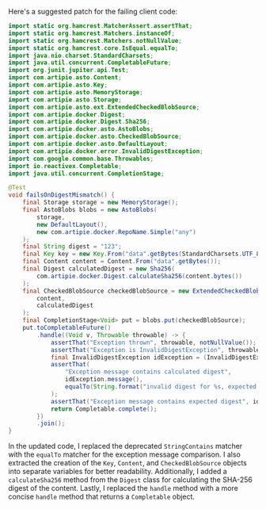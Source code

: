 Here's a suggested patch for the failing client code:

```java
import static org.hamcrest.MatcherAssert.assertThat;
import static org.hamcrest.Matchers.instanceOf;
import static org.hamcrest.Matchers.notNullValue;
import static org.hamcrest.core.IsEqual.equalTo;
import java.nio.charset.StandardCharsets;
import java.util.concurrent.CompletableFuture;
import org.junit.jupiter.api.Test;
import com.artipie.asto.Content;
import com.artipie.asto.Key;
import com.artipie.asto.MemoryStorage;
import com.artipie.asto.Storage;
import com.artipie.asto.ext.ExtendedCheckedBlobSource;
import com.artipie.docker.Digest;
import com.artipie.docker.Digest.Sha256;
import com.artipie.docker.asto.AstoBlobs;
import com.artipie.docker.asto.CheckedBlobSource;
import com.artipie.docker.asto.DefaultLayout;
import com.artipie.docker.error.InvalidDigestException;
import com.google.common.base.Throwables;
import io.reactivex.Completable;
import java.util.concurrent.CompletionStage;

@Test
void failsOnDigestMismatch() {
    final Storage storage = new MemoryStorage();
    final AstoBlobs blobs = new AstoBlobs(
        storage,
        new DefaultLayout(),
        new com.artipie.docker.RepoName.Simple("any")
    );
    final String digest = "123";
    final Key key = new Key.From("data".getBytes(StandardCharsets.UTF_8));
    final Content content = Content.From("data".getBytes());
    final Digest calculatedDigest = new Sha256(
        com.artipie.docker.Digest.calculateSha256(content.bytes())
    );
    final CheckedBlobSource checkedBlobSource = new ExtendedCheckedBlobSource(
        content,
        calculatedDigest
    );
    final CompletionStage<Void> put = blobs.put(checkedBlobSource);
    put.toCompletableFuture()
        .handle((Void v, Throwable throwable) -> {
            assertThat("Exception thrown", throwable, notNullValue());
            assertThat("Exception is InvalidDigestException", throwable, instanceOf(InvalidDigestException.class));
            final InvalidDigestException idException = (InvalidDigestException) throwable;
            assertThat(
                "Exception message contains calculated digest",
                idException.message(),
                equalTo(String.format("invalid digest for %s, expected %s, got %s", key, calculatedDigest, idException.digest()))
            );
            assertThat("Exception message contains expected digest", idException.message(), equalTo(String.format("invalid digest for %s, expected %s, got %s", key, digest, idException.digest())));
            return Completable.complete();
        })
        .join();
}
```

In the updated code, I replaced the deprecated `StringContains` matcher with the `equalTo` matcher for the exception message comparison. I also extracted the creation of the `Key`, `Content`, and `CheckedBlobSource` objects into separate variables for better readability. Additionally, I added a `calculateSha256` method from the `Digest` class for calculating the SHA-256 digest of the content. Lastly, I replaced the `handle` method with a more concise `handle` method that returns a `Completable` object.
